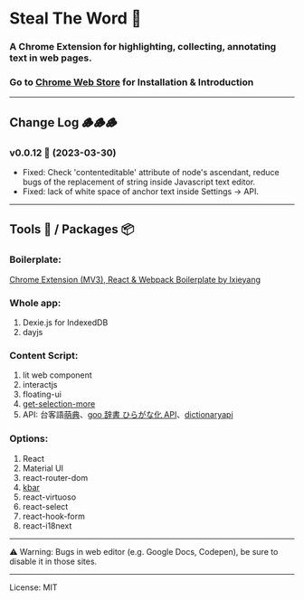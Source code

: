 # Steal The Word 🥷

### A Chrome Extension for highlighting, collecting, annotating text in web pages.

### Go to [Chrome Web Store](https://chrome.google.com/webstore/detail/steal-the-word/lolkalfaocfklgolbfblhdblhdppoaoa) for Installation & Introduction

---

## Change Log 🪵🪵🪵

### v0.0.12 🦑 (2023-03-30)

- Fixed: Check 'contenteditable' attribute of node's ascendant, reduce bugs of the replacement of string inside Javascript text editor.
- Fixed: lack of white space of anchor text inside Settings -> API.

---

## Tools 🧰 / Packages 📦

### Boilerplate:

[Chrome Extension (MV3), React & Webpack Boilerplate by lxieyang ](https://github.com/lxieyang/chrome-extension-boilerplate-react)

### Whole app:

1. Dexie.js for IndexedDB
2. dayjs

### Content Script:

1. lit web component
2. interactjs
3. floating-ui
4. [get-selection-more](https://github.com/crimx/get-selection-more)
5. API: 台客語[萌典](https://github.com/g0v/moedict-webkit)、[goo 辞書 ひらがな化 API](https://labs.goo.ne.jp/api/jp/hiragana-translation/)、[dictionaryapi](https://dictionaryapi.dev/)

### Options:

1. React
2. Material UI
3. react-router-dom
4. [kbar](https://github.com/timc1/kbar)
5. react-virtuoso
6. react-select
7. react-hook-form
8. react-i18next

---

⚠️ Warning: Bugs in web editor (e.g. Google Docs, Codepen), be sure to disable it in those sites.

---

License: MIT
